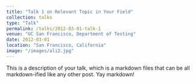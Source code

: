 ```yaml
---
title: "Talk 1 on Relevant Topic in Your Field"
collection: talks
type: "Talk"
permalink: /talks/2012-03-01-talk-1
venue: "UC San Francisco, Department of Testing"
date: 2012-03-01
location: "San Francisco, California"
image: "/images/ali2.jpg"
---
```


This is a description of your talk, which is a markdown files that can be all markdown-ified like any other post. Yay markdown!
